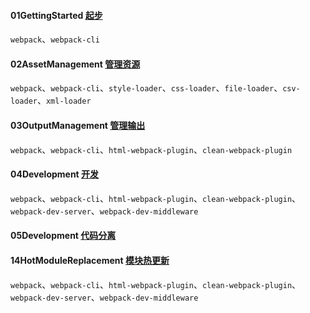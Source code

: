 #### 01GettingStarted [起步](https://www.webpackjs.com/guides/getting-started/)
`webpack`、`webpack-cli`

#### 02AssetManagement [管理资源](https://www.webpackjs.com/guides/asset-management/)
`webpack`、`webpack-cli`、`style-loader`、`css-loader`、`file-loader`、`csv-loader`、`xml-loader`

#### 03OutputManagement [管理输出](https://www.webpackjs.com/guides/output-management/)
`webpack`、`webpack-cli`、`html-webpack-plugin`、`clean-webpack-plugin`

#### 04Development [开发](https://www.webpackjs.com/guides/development/)
`webpack`、`webpack-cli`、`html-webpack-plugin`、`clean-webpack-plugin`、`webpack-dev-server`、`webpack-dev-middleware`

#### 05Development [代码分离](https://webpack.docschina.org/guides/code-splitting/)

#### 14HotModuleReplacement [模块热更新](https://webpack.js.org/guides/hot-module-replacement/)
`webpack`、`webpack-cli`、`html-webpack-plugin`、`clean-webpack-plugin`、`webpack-dev-server`、`webpack-dev-middleware`

